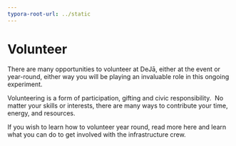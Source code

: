 ```yaml
---
typora-root-url: ../static
---
```


# **Volunteer**

There are many opportunities to volunteer at DeJā,  either at the event or year-round, either way you will be playing an invaluable role in this ongoing experiment.



Volunteering is a form of participation, gifting and civic responsibility.  No matter your skills or interests, there are many ways to contribute your time, energy, and resources.  

If you wish to learn how to volunteer year round, read more here and learn what you can do to get involved with the infrastructure crew. 

